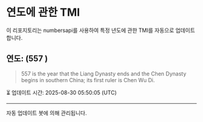 
# 연도에 관한 TMI

이 리포지토리는 numbersapi를 사용하여 특정 년도에 관한 TMI를 자동으로 업데이트합니다.

## 연도: (557 )
> 557 is the year that the Liang Dynasty ends and the Chen Dynasty begins in southern China; its first ruler is Chen Wu Di.

⏳ 업데이트 시간: 2025-08-30 05:50:05 (UTC)

---
자동 업데이트 봇에 의해 관리됩니다.
